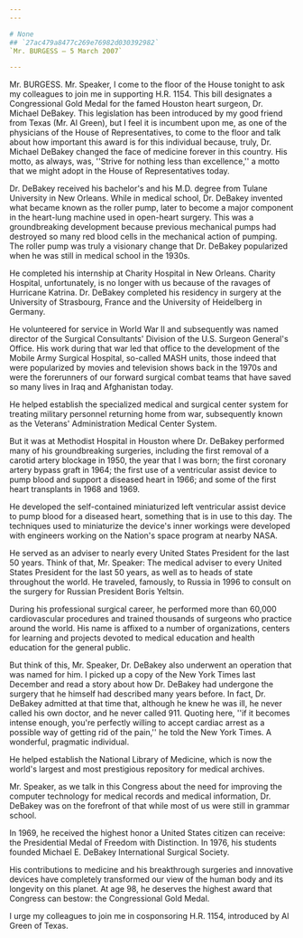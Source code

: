 ```yaml
---
---

# None
## `27ac479a8477c269e76982d030392982`
`Mr. BURGESS — 5 March 2007`

---
```



Mr. BURGESS. Mr. Speaker, I come to the floor of the House tonight to 
ask my colleagues to join me in supporting H.R. 1154. This bill 
designates a Congressional Gold Medal for the famed Houston heart 
surgeon, Dr. Michael DeBakey. This legislation has been introduced by 
my good friend from Texas (Mr. Al Green), but I feel it is incumbent 
upon me, as one of the physicians of the House of Representatives, to 
come to the floor and talk about how important this award is for this 
individual because, truly, Dr. Michael DeBakey changed the face of 
medicine forever in this country. His motto, as always, was, ''Strive 
for nothing less than excellence,'' a motto that we might adopt in the 
House of Representatives today.

Dr. DeBakey received his bachelor's and his M.D. degree from Tulane 
University in New Orleans. While in medical school, Dr. DeBakey 
invented what became known as the roller pump, later to become a major 
component in the heart-lung machine used in open-heart surgery. This 
was a groundbreaking development because previous mechanical pumps had 
destroyed so many red blood cells in the mechanical action of pumping. 
The roller pump was truly a visionary change that Dr. DeBakey 
popularized when he was still in medical school in the 1930s.

He completed his internship at Charity Hospital in New Orleans. 
Charity Hospital, unfortunately, is no longer with us because of the 
ravages of Hurricane Katrina. Dr. DeBakey completed his residency in 
surgery at the University of Strasbourg, France and the University of 
Heidelberg in Germany.

He volunteered for service in World War II and subsequently was named 
director of the Surgical Consultants' Division of the U.S. Surgeon 
General's Office. His work during that war led that office to the 
development of the Mobile Army Surgical Hospital, so-called MASH units, 
those indeed that were popularized by movies and television shows back 
in the 1970s and were the forerunners of our forward surgical combat 
teams that have saved so many lives in Iraq and Afghanistan today.

He helped establish the specialized medical and surgical center 
system for treating military personnel returning home from war, 
subsequently known as the Veterans' Administration Medical Center 
System.

But it was at Methodist Hospital in Houston where Dr. DeBakey 
performed many of his groundbreaking surgeries, including the first 
removal of a carotid artery blockage in 1950, the year that I was born; 
the first coronary artery bypass graft in 1964; the first use of a 
ventricular assist device to pump blood and support a diseased heart in 
1966; and some of the first heart transplants in 1968 and 1969.

He developed the self-contained miniaturized left ventricular assist 
device to pump blood for a diseased heart, something that is in use to 
this day. The techniques used to miniaturize the device's inner 
workings were developed with engineers working on the Nation's space 
program at nearby NASA.

He served as an adviser to nearly every United States President for 
the last 50 years. Think of that, Mr. Speaker: The medical adviser to 
every United States President for the last 50 years, as well as to 
heads of state throughout the world. He traveled, famously, to Russia 
in 1996 to consult on the surgery for Russian President Boris Yeltsin.

During his professional surgical career, he performed more than 
60,000 cardiovascular procedures and trained thousands of surgeons who 
practice around the world. His name is affixed to a number of 
organizations, centers for learning and projects devoted to medical 
education and health education for the general public.

But think of this, Mr. Speaker, Dr. DeBakey also underwent an 
operation that was named for him. I picked up a copy of the New York 
Times last December and read a story about how Dr. DeBakey had 
undergone the surgery that he himself had described many years before. 
In fact, Dr. DeBakey admitted at that time that, although he knew he 
was ill, he never called his own doctor, and he never called 911. 
Quoting here, ''if it becomes intense enough, you're perfectly willing 
to accept cardiac arrest as a possible way of getting rid of the 
pain,'' he told the New York Times. A wonderful, pragmatic individual.

He helped establish the National Library of Medicine, which is now 
the world's largest and most prestigious repository for medical 
archives.

Mr. Speaker, as we talk in this Congress about the need for improving 
the computer technology for medical records and medical information, 
Dr. DeBakey was on the forefront of that while most of us were still in 
grammar school.

In 1969, he received the highest honor a United States citizen can 
receive: the Presidential Medal of Freedom with Distinction. In 1976, 
his students founded Michael E. DeBakey International Surgical Society.

His contributions to medicine and his breakthrough surgeries and 
innovative devices have completely transformed our view of the human 
body and its longevity on this planet. At age 98, he deserves the 
highest award that Congress can bestow: the Congressional Gold Medal.



I urge my colleagues to join me in cosponsoring H.R. 1154, introduced 
by Al Green of Texas.
